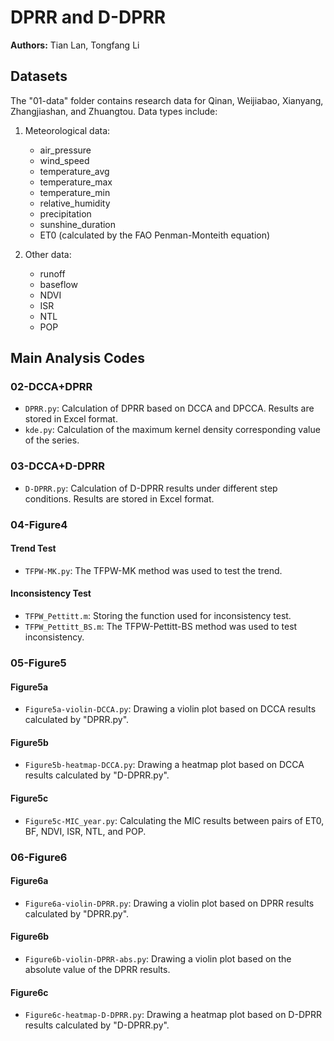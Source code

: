 # DPRR and D-DPRR

**Authors:** Tian Lan, Tongfang Li

## Datasets

The "01-data" folder contains research data for Qinan, Weijiabao, Xianyang, Zhangjiashan, and Zhuangtou. Data types include:

1. Meteorological data:
   - air_pressure
   - wind_speed
   - temperature_avg
   - temperature_max
   - temperature_min
   - relative_humidity
   - precipitation
   - sunshine_duration
   - ET0 (calculated by the FAO Penman-Monteith equation)

2. Other data:
   - runoff
   - baseflow
   - NDVI
   - ISR
   - NTL
   - POP

## Main Analysis Codes

### 02-DCCA+DPRR

- `DPRR.py`: Calculation of DPRR based on DCCA and DPCCA. Results are stored in Excel format.
- `kde.py`: Calculation of the maximum kernel density corresponding value of the series.

### 03-DCCA+D-DPRR

- `D-DPRR.py`: Calculation of D-DPRR results under different step conditions. Results are stored in Excel format.

### 04-Figure4

#### Trend Test

- `TFPW-MK.py`: The TFPW-MK method was used to test the trend.

#### Inconsistency Test

- `TFPW_Pettitt.m`: Storing the function used for inconsistency test.
- `TFPW_Pettitt_BS.m`: The TFPW-Pettitt-BS method was used to test inconsistency.

### 05-Figure5

#### Figure5a

- `Figure5a-violin-DCCA.py`: Drawing a violin plot based on DCCA results calculated by "DPRR.py".

#### Figure5b

- `Figure5b-heatmap-DCCA.py`: Drawing a heatmap plot based on DCCA results calculated by "D-DPRR.py".

#### Figure5c

- `Figure5c-MIC_year.py`: Calculating the MIC results between pairs of ET0, BF, NDVI, ISR, NTL, and POP.

### 06-Figure6

#### Figure6a

- `Figure6a-violin-DPRR.py`: Drawing a violin plot based on DPRR results calculated by "DPRR.py".

#### Figure6b

- `Figure6b-violin-DPRR-abs.py`: Drawing a violin plot based on the absolute value of the DPRR results.

#### Figure6c

- `Figure6c-heatmap-D-DPRR.py`: Drawing a heatmap plot based on D-DPRR results calculated by "D-DPRR.py".
